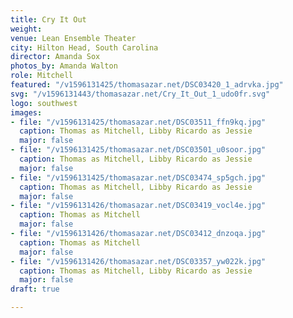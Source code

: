 ```yaml
---
title: Cry It Out
weight: 
venue: Lean Ensemble Theater
city: Hilton Head, South Carolina
director: Amanda Sox
photos_by: Amanda Walton
role: Mitchell
featured: "/v1596131425/thomasazar.net/DSC03420_1_adrvka.jpg"
svg: "/v1596131443/thomasazar.net/Cry_It_Out_1_udo0fr.svg"
logo: southwest
images:
- file: "/v1596131425/thomasazar.net/DSC03511_ffn9kq.jpg"
  caption: Thomas as Mitchell, Libby Ricardo as Jessie
  major: false
- file: "/v1596131425/thomasazar.net/DSC03501_u0soor.jpg"
  caption: Thomas as Mitchell, Libby Ricardo as Jessie
  major: false
- file: "/v1596131425/thomasazar.net/DSC03474_sp5gch.jpg"
  caption: Thomas as Mitchell, Libby Ricardo as Jessie
  major: false
- file: "/v1596131426/thomasazar.net/DSC03419_vocl4e.jpg"
  caption: Thomas as Mitchell
  major: false
- file: "/v1596131426/thomasazar.net/DSC03412_dnzoqa.jpg"
  caption: Thomas as Mitchell
  major: false
- file: "/v1596131426/thomasazar.net/DSC03357_yw022k.jpg"
  caption: Thomas as Mitchell, Libby Ricardo as Jessie
  major: false
draft: true

---
```

